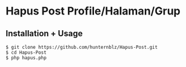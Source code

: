 # Hapus Post Profile/Halaman/Grup

## Installation + Usage

```terminal
$ git clone https://github.com/hunternblz/Hapus-Post.git
$ cd Hapus-Post
$ php hapus.php
```
